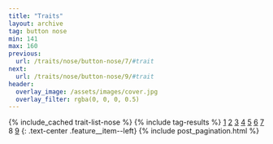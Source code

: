 ```yaml
---
title: "Traits"
layout: archive
tag: button nose
min: 141
max: 160
previous:
  url: /traits/nose/button-nose/7/#trait
next:
  url: /traits/nose/button-nose/9/#trait
header:
  overlay_image: /assets/images/cover.jpg
  overlay_filter: rgba(0, 0, 0, 0.5)
---
```

{% include_cached trait-list-nose %}
{% include tag-results %}
[1](/traits/nose/button-nose/1/#trait) [2](/traits/nose/button-nose/2/#trait) [3](/traits/nose/button-nose/3/#trait) [4](/traits/nose/button-nose/4/#trait) [5](/traits/nose/button-nose/5/#trait) [6](/traits/nose/button-nose/6/#trait) [7](/traits/nose/button-nose/7/#trait) 8 [9](/traits/nose/button-nose/9/#trait) 
{: .text-center .feature__item--left}
{% include post_pagination.html %}
